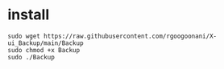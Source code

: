# install 

````
sudo wget https://raw.githubusercontent.com/rgoogoonani/X-ui_Backup/main/Backup
sudo chmod +x Backup
sudo ./Backup
````
